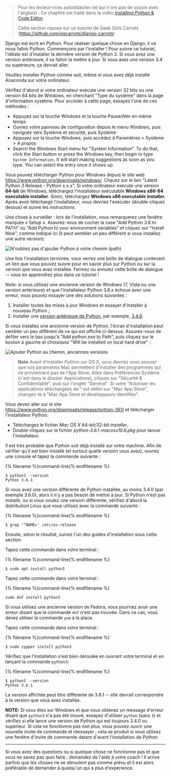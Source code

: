 > Pour les lecteur·rices autodidactes (et qui n'ont pas de soucis avec l'anglais) : Ce chapitre est traité dans la vidéo [Installing Python & Code Editor](https://www.youtube.com/watch?v=pVTaqzKZCdA).
> 
> Cette section repose sur un tutoriel de Geek Girls Carrots (https://github.com/ggcarrots/django-carrots)

Django est écrit en Python. Pour réaliser quelque chose en Django, il va nous falloir Python. Commençons par l'installer ! Pour suivre ce tutoriel, l'idéale est d'installer la dernière version de Python 3. Si vous avez une version antérieure, il va falloir la mettre à jour. Si vous avez une version 3.4 ou supérieure, ça devrait aller.

Veuillez installer Python comme suit, même si vous avez déjà installé Anaconda sur votre ordinateur.

<!--sec data-title="Install Python: Windows" data-id="python_windows" data-collapse=true ces-->

Vérifiez d'abord si votre ordinateur exécute une version 32 bits ou une version 64 bits de Windows, en cherchant "Type du système" dans la page d'information système. Pour accéder à cette page, essayez l'une de ces méthodes :

* Appuyez sur la touche Windows et la touche Pause/Attn en même temps
* Ouvrez votre panneau de configuration depuis le menu Windows, puis naviguez vers Système et sécurité, puis Système
* Appuyez sur la touche Windows, puis accédez à Paramètres > Système > A propos
* Search the Windows Start menu for "System Information". To do that, click the Start button or press the Windows key, then begin to type `System Information`. It will start making suggestions as soon as you type. You can select the entry once it shows up.

Vous pouvez télécharger Python pour Windows depuis le site web https://www.python.org/downloads/windows/. Cliquez sur le lien "Latest Python 3 Release - Python x.x.x". Si votre ordinateur exécute une version **64-bit** de Windows, téléchargez l'installateur exécutable **Windows x86-64 executable installer**. Sinon, téléchargez **Windows x86 executable installer**. Après avoir téléchargé l'installateur, vous devriez l'exécuter (double-cliquez dessus) et suivre les instructions.

Une chose à surveiller : lors de l’installation, vous remarquerez une fenêtre marquée « Setup ». Assurez-vous de cocher la case "Add Python 3.6 to PATH" ou "Add Python to your environment variables" et cliquez sur "Install Now", comme indiqué ici (il peut sembler un peu différent si vous installez une autre version):

![N'oubliez pas d'ajouter Python à votre chemin (path)](../python_installation/images/python-installation-options.png)

Une fois l’installation terminée, vous verrez une boîte de dialogue contenant un lien que vous pouvez suivre pour en savoir plus sur Python ou sur la version que vous avez installée. Fermez ou annulez cette boîte de dialogue -- vous en apprendrez plus dans ce tutoriel !

Note: si vous utilisez une ancienne version de Windows (7, Vista ou une version antérieure) et que l'installateur Python 3.6.x échoue avec une erreur, vous pouvez essayer une des solutions suivantes :

1. Installer toutes les mises à jour Windows et essayer d'installer à nouveau Python ;
2. Installer une [version antérieure de Python](https://www.python.org/downloads/windows/), par exemple, [3.4.6](https://www.python.org/downloads/release/python-346/).

Si vous installez une ancienne version de Python, l'écran d'installation peut sembler un peu différent de ce qui est affiché ci-dessus. Assurez-vous de défiler vers le bas jusqu'à "Add python.exe to Path", puis cliquez sur le bouton à gauche et choisissez "Will be installed on local hard drive" :

![Ajouter Python au chemin, anciennes versions](../python_installation/images/add_python_to_windows_path.png)

<!--endsec-->

<!--sec data-title="Install Python: OS X" data-id="python_OSX"
data-collapse=true ces-->

> **Note** Avant d'installer Python sur OS X, vous devriez vous assurer que vos paramètres Mac permettent d'installer des programmes qui ne proviennent pas de l'App Store. Allez dans Préférences Système (c'est dans le dossier Applications), cliquez sur "Sécurité & Confidentialité", puis sur l'onglet "Général". Si votre "Autoriser les applications téléchargées de:" est défini sur "Mac App Store", changez-le à "Mac App Store et développeurs identifiés".

Vous devez aller sur le site https://www.python.org/downloads/release/python-361/ et télécharger l'installateur Python:

* Téléchargez le fichier *Mac OS X 64-bit/32-bit installer*,
* Double-cliquez sur le fichier *python-3.6.1-macosx10.6.pkg* pour lancer l'installateur.

<!--endsec-->

<!--sec data-title="Install Python: Linux" data-id="python_linux"
data-collapse=true ces-->

Il est très probable que Python soit déjà installé sur votre machine. Afin de vérifier qu'il est bien installé (et surtout quelle version vous avez), ouvrez une console et tapez la commande suivante :

{% filename %}command-line{% endfilename %}

    $ python3 --version
    Python 3.6.1
    

Si vous avez une version différente de Python installée, au moins 3.4.0 (par exemple 3.6.0), alors il n'y a pas besoin de mettre à jour. Si Python n'est pas installé, ou si vous voulez une version différente, vérifiez d'abord la distribution Linux que vous utilisez avec la commande suivante :

{% filename %}command-line{% endfilename %}

    $ grep '^NAME=' /etc/os-release
    

Ensuite, selon le résultat, suivez l'un des guides d'installation sous cette section.

<!--endsec-->

<!--sec data-title="Install Python: Debian or Ubuntu" data-id="python_debian" data-collapse=true ces-->

Tapez cette commande dans votre terminal :

{% filename %}command-line{% endfilename %}

    $ sudo apt install python3
    

<!--endsec-->

<!--sec data-title="Install Python: Fedora" data-id="python_fedora"
data-collapse=true ces-->

Tapez cette commande dans votre terminal :

{% filename %}command-line{% endfilename %}

    sudo dnf install python3
    

Si vous utilisez une ancienne version de Fedora, vous pourriez avoir une erreur disant que la commande `dnf` n'est pas trouvée. Dans ce cas, vous devez utiliser la commande `yum` à la place.

<!--endsec-->

<!--sec data-title="Install Python: openSUSE" data-id="python_openSUSE"
data-collapse=true ces-->

Tapez cette commande dans votre terminal :

{% filename %}command-line{% endfilename %}

    $ sudo zypper install python3
    

<!--endsec-->

Vérifiez que l'installation s'est bien déroulée en ouvrant votre terminal et en lançant la commande `python3`:

{% filename %}command-line{% endfilename %}

    $ python3 --version
    Python 3.6.1
    

La version affichée peut être différente de 3.6.1 -- elle devrait correspondre à la version que vous avez installée.

**NOTE:** Si vous êtes sur Windows et que vous obtenez un message d'erreur disant que `python3` n'a pas été trouvé, essayez d'utiliser `python` (sans `3`) et vérifiez si elle lance une version de Python qui est toujours 3.4.0 ou supérieur. Si cela ne fonctionne pas non plus, vous pouvez ouvrir une nouvelle invite de commande et réessayer ; cela se produit si vous utilisez une fenêtre d'invite de commande datant d'avant l'installation de Python.

* * *

Si vous avez des questions ou si quelque chose ne fonctionne pas et que vous ne savez pas quoi faire : demandez de l'aide à votre coach ! Il arrive parfois que les choses ne se déroulent pas comme prévu et il est alors préférable de demander à quelqu'un qui a plus d'expérience.
